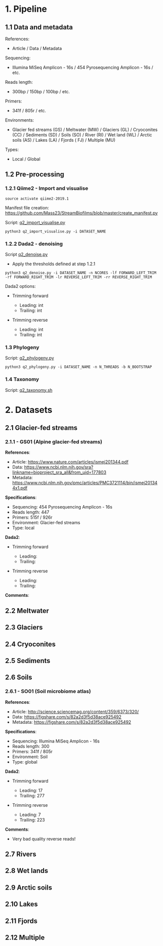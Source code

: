 # 1. Pipeline
## 1.1 Data and metadata
References:
- Article / Data / Metadata

Sequencing: 
  - Illumina MiSeq Amplicon - 16s / 454 Pyrosequencing Amplicon - 16s / etc.
  
Reads length:
  - 300bp / 150bp / 100bp / etc.
  
Primers: 
  - 341f / 805r / etc.

Environments:
  - Glacier fed streams (GS) / Meltwater (MW) / Glaciers (GL) / Cryoconites (CC) / Sediments (SD) / Soils (SO) / River (RI) / Wet land (WL) / Arctic soils (AS) / Lakes (LA) / Fjords ( FJ) / Multiple (MU)
 
Types:
  - Local / Global

## 1.2 Pre-processing

### 1.2.1 Qiime2 - Import and visualise

```source activate qiime2-2019.1```

Manifest file creation: https://github.com/Mass23/StreamBiofilms/blob/master/create_manifest.py

Script: [q2_import_visualise.py](https://github.com/Mass23/StreamBiofilms/blob/master/q2_import_visualise.py)

```python3 q2_import_visualise.py -i DATASET_NAME```

### 1.2.2 Dada2 - denoising

Script [q2_denoise.py](https://github.com/Mass23/StreamBiofilms/blob/master/q2_denoise.py)
- Apply the thresholds defined at step 1.2.1

```python3 q2_denoise.py -i DATASET_NAME -n NCORES -lf FORWARD_LEFT_TRIM -rf FORWARD_RIGHT_TRIM -lr REVERSE_LEFT_TRIM -rr REVERSE_RIGHT_TRIM```

Dada2 options:

- Trimming forward
    - Leading:  int
    - Trailing: int
    
- Trimming reverse
    - Leading:  int
    - Trailing: int

### 1.3 Phylogeny
Script: [q2_phylogeny.py](https://github.com/Mass23/StreamBiofilms/blob/master/q2_phylogeny.py)

```python3 q2_phylogeny.py -i DATASET_NAME -n N_THREADS -b N_BOOTSTRAP```

### 1.4 Taxonomy
Script: [q2_taxonomy.sh](https://github.com/Mass23/StreamBiofilms/blob/master/q2_phylogeny.sh)

# 2. Datasets
## 2.1 Glacier-fed streams
### 2.1.1 - GS01 (Alpine glacier-fed streams)
**References**:

- Article: https://www.nature.com/articles/ismej201344.pdf
- Data: https://www.ncbi.nlm.nih.gov/sra?linkname=bioproject_sra_all&from_uid=177803
- Metadata: https://www.ncbi.nlm.nih.gov/pmc/articles/PMC3721114/bin/ismej201344x1.pdf

**Specifications**:

- Sequencing: 454 Pyrosequencing Amplicon - 16s
- Reads length: 447
- Primers: 515f / 926r
- Environment: Glacier-fed streams
- Type: local

**Dada2**:

- Trimming forward
    - Leading: 
    - Trailing: 
    
- Trimming reverse
    - Leading: 
    - Trailing: 

**Comments**: 

## 2.2 Meltwater
## 2.3 Glaciers
## 2.4 Cryoconites
## 2.5 Sediments
## 2.6 Soils
### 2.6.1 - SO01 (Soil microbiome atlas)
**References**:

- Article: http://science.sciencemag.org/content/359/6373/320/
- Data: https://figshare.com/s/82a2d3f5d38ace925492
- Metadata: https://figshare.com/s/82a2d3f5d38ace925492

**Specifications**:

- Sequencing: Illumina MiSeq Amplicon - 16s
- Reads length: 300
- Primers: 341f / 805r
- Environment: Soil
- Type: global

**Dada2**:

- Trimming forward
    - Leading: 17
    - Trailing: 277
    
- Trimming reverse
    - Leading: 7
    - Trailing: 223

**Comments**: 
- Very bad quality reverse reads!

## 2.7 Rivers
## 2.8 Wet lands
## 2.9 Arctic soils
## 2.10 Lakes
## 2.11 Fjords
## 2.12 Multiple


